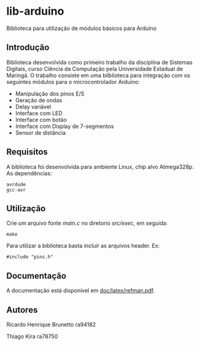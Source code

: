 # lib-arduino
Biblioteca para utilização de módulos básicos para Arduino

## Introdução
Biblioteca desenvolvida como primeiro trabalho da disciplina de Sistemas Digitais, curso Ciência da Computação pela Universidade Estadual de Maringá. O trabalho consiste em uma bilblioteca para integração com os seguintes módulos para o microcontrolador Arduino:

* Manipulação dos pinos E/S
* Geração de ondas
* Delay variável
* Interface com LED
* Interface com botão
* Interface com Display de 7-segmentos
* Sensor de distância

## Requisitos

A biblioteca foi desenvolvida para ambiente Linux, chip alvo Atmega328p. As dependências:

```
avrdude
gcc-avr
```

## Utilização 

Crie um arquivo fonte *main.c* no diretorio *src/exec*, em seguida:
```
make
```

Para utilizar a biblioteca basta incluir as arquivos header. Ex:

```
#include "pins.h"
```

## Documentação

A documentação está disponível em [doc/latex/refman.pdf](doc/latex/refman.pdf).

## Autores

Ricardo Henrique Brunetto ra94182

Thiago Kira ra78750




